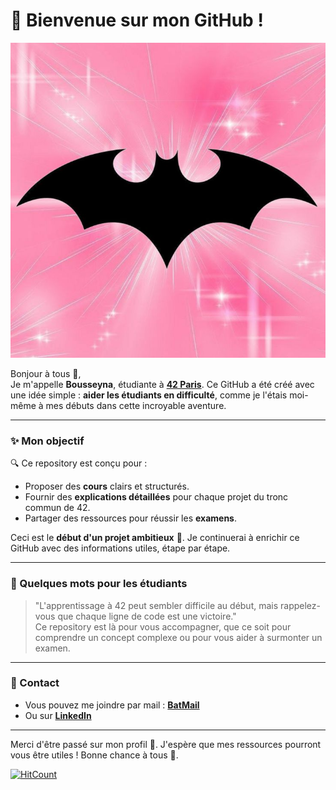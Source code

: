# 🌟 Bienvenue sur mon GitHub !

<div align="center">
  <img src="https://github.com/Boussy/assets/blob/main/banniereBatamanpink.jpg" alt="Bannière" />
</div>

Bonjour à tous 👋,  
Je m'appelle **Bousseyna**, étudiante à **[42 Paris](https://www.42.fr/)**. Ce GitHub a été créé avec une idée simple : **aider les étudiants en difficulté**, comme je l'étais moi-même à mes débuts dans cette incroyable aventure.

---

### ✨ Mon objectif
🔍 Ce repository est conçu pour :
- Proposer des **cours** clairs et structurés.  
- Fournir des **explications détaillées** pour chaque projet du tronc commun de 42.  
- Partager des ressources pour réussir les **examens**.  

Ceci est le **début d'un projet ambitieux** 🚀. Je continuerai à enrichir ce GitHub avec des informations utiles, étape par étape.

---

### 🌱 Quelques mots pour les étudiants
> "L'apprentissage à 42 peut sembler difficile au début, mais rappelez-vous que chaque ligne de code est une victoire."  
Ce repository est là pour vous accompagner, que ce soit pour comprendre un concept complexe ou pour vous aider à surmonter un examen.

---

### 💌 Contact
- Vous pouvez me joindre par mail : **[BatMail](mailto:bferdjan@student.42.fr)**  
- Ou sur **[LinkedIn](https://fr.linkedin.com/in/bousseyna-ferdjani-546a1a309)**

---

Merci d'être passé sur mon profil 🌟. J'espère que mes ressources pourront vous être utiles ! Bonne chance à tous 💪.


[![HitCount](https://hits.dwyl.com/Boussy/Boussy.svg?style=flat)](http://hits.dwyl.com/Boussy/Boussy)
